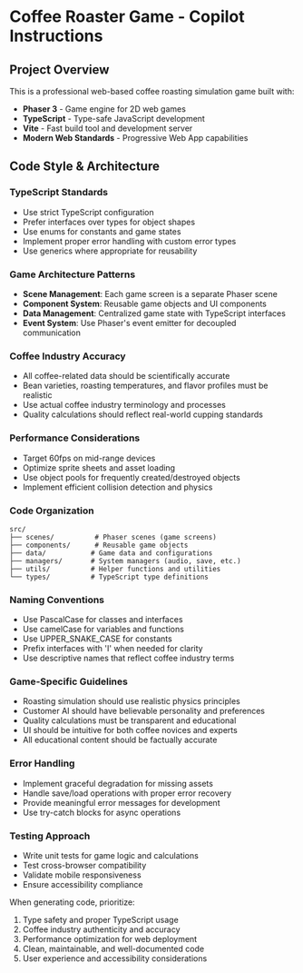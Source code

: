 # Coffee Roaster Game - Copilot Instructions

<!-- Use this file to provide workspace-specific custom instructions to Copilot. For more details, visit https://code.visualstudio.com/docs/copilot/copilot-customization#_use-a-githubcopilotinstructionsmd-file -->

## Project Overview
This is a professional web-based coffee roasting simulation game built with:
- **Phaser 3** - Game engine for 2D web games
- **TypeScript** - Type-safe JavaScript development
- **Vite** - Fast build tool and development server
- **Modern Web Standards** - Progressive Web App capabilities

## Code Style & Architecture

### TypeScript Standards
- Use strict TypeScript configuration
- Prefer interfaces over types for object shapes
- Use enums for constants and game states
- Implement proper error handling with custom error types
- Use generics where appropriate for reusability

### Game Architecture Patterns
- **Scene Management**: Each game screen is a separate Phaser scene
- **Component System**: Reusable game objects and UI components
- **Data Management**: Centralized game state with TypeScript interfaces
- **Event System**: Use Phaser's event emitter for decoupled communication

### Coffee Industry Accuracy
- All coffee-related data should be scientifically accurate
- Bean varieties, roasting temperatures, and flavor profiles must be realistic
- Use actual coffee industry terminology and processes
- Quality calculations should reflect real-world cupping standards

### Performance Considerations
- Target 60fps on mid-range devices
- Optimize sprite sheets and asset loading
- Use object pools for frequently created/destroyed objects
- Implement efficient collision detection and physics

### Code Organization
```
src/
├── scenes/          # Phaser scenes (game screens)
├── components/      # Reusable game objects
├── data/           # Game data and configurations
├── managers/       # System managers (audio, save, etc.)
├── utils/          # Helper functions and utilities
└── types/          # TypeScript type definitions
```

### Naming Conventions
- Use PascalCase for classes and interfaces
- Use camelCase for variables and functions
- Use UPPER_SNAKE_CASE for constants
- Prefix interfaces with 'I' when needed for clarity
- Use descriptive names that reflect coffee industry terms

### Game-Specific Guidelines
- Roasting simulation should use realistic physics principles
- Customer AI should have believable personality and preferences
- Quality calculations must be transparent and educational
- UI should be intuitive for both coffee novices and experts
- All educational content should be factually accurate

### Error Handling
- Implement graceful degradation for missing assets
- Handle save/load operations with proper error recovery
- Provide meaningful error messages for development
- Use try-catch blocks for async operations

### Testing Approach
- Write unit tests for game logic and calculations
- Test cross-browser compatibility
- Validate mobile responsiveness
- Ensure accessibility compliance

When generating code, prioritize:
1. Type safety and proper TypeScript usage
2. Coffee industry authenticity and accuracy
3. Performance optimization for web deployment
4. Clean, maintainable, and well-documented code
5. User experience and accessibility considerations
